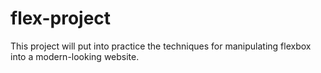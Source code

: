 # flex-project
This project will put into practice the techniques for manipulating flexbox into a modern-looking website. 
